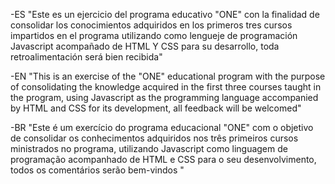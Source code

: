 -ES "Este es un ejercicio del programa educativo "ONE" con la finalidad de consolidar los conocimientos adquiridos en los primeros tres cursos impartidos en el programa utilizando como lengueje de programación Javascript acompañado de HTML Y CSS para su desarrollo, toda retroalimentación será bien recibida"

-EN "This is an exercise of the "ONE" educational program with the purpose of consolidating the knowledge acquired in the first three courses taught in the program, using Javascript as the programming language accompanied by HTML and CSS for its development, all feedback will be welcomed"

-BR "Este é um exercício do programa educacional "ONE" com o objetivo de consolidar os conhecimentos adquiridos nos três primeiros cursos ministrados no programa, utilizando Javascript como linguagem de programação acompanhado de HTML e CSS para o seu desenvolvimento, todos os comentários serão bem-vindos "
